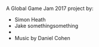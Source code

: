 A Global Game Jam 2017 project by:

* Simon Heath
* Jake somethingsomething
* 
* Music by Daniel Cohen
